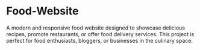 # Food-Website
A modern and responsive food website designed to showcase delicious recipes, promote restaurants, or offer food delivery services. This project is perfect for food enthusiasts, bloggers, or businesses in the culinary space.
